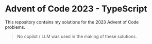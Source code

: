 # Advent of Code 2023 - TypeScript

This repository contains my solutions for the 2023 Advent of Code problems.

> No copilot / LLM was used in the making of these solutions.
